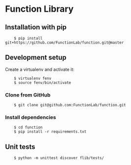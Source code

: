 # Function Library

## Installation with pip

        $ pip install git+https://github.com/FunctionLab/function.git@master
        
## Development setup

Create a virtualenv and activate it:

        $ virtualenv fenv
        $ source fenv/bin/activate
    
### Clone from GitHub

        $ git clone git@github.com:FunctionLab/function.git
        
### Install dependencies

        $ cd function
        $ pip install -r requirements.txt        


## Unit tests

        $ python -m unittest discover flib/tests/
